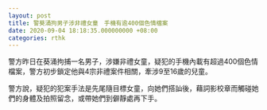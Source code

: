 ```yaml
---
layout: post
title: 警葵涌拘男子涉非禮女童　手機有逾400個色情檔案
date: 2020-09-04 18:18:35.000000000 +08:00
categories: rthk
---
```


警方昨日在葵涌拘捕一名男子，涉嫌非禮女童，疑犯的手機內載有超過400個色情檔案，警方初步鎖定他與4宗非禮案件相關，牽涉9至16歲的兒童。

警方說，疑犯的犯案手法是先尾隨目標女童，向她們搭訕後，藉詞影校章而觸碰她們的身體及拍照留念，或帶她們到僻靜處再下手。
